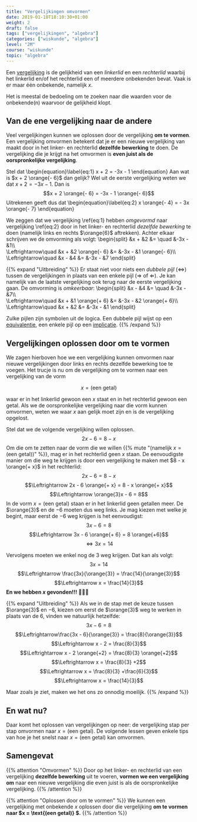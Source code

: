 ```yaml
---
title: "Vergelijkingen omvormen"
date: 2019-01-10T18:10:30+01:00
weight: 2
draft: false
tags: ["vergelijkingen", "algebra"]
categories: ["wiskunde", "algebra"]
level: "2M"
course: "wiskunde"
topic: "algebra"
---
```

Een [vergelijking](../intro) is de gelijkheid van een *linkerlid* en een *rechterlid* waarbij het linkerlid en/of het rechterlid een of meerdere onbekenden bevat. Vaak is er maar één onbekende, namelijk $x$.

Het is meestal de bedoeling om te zoeken naar die waarden voor de onbekende(n) waarvoor de gelijkheid klopt.

## Van de ene vergelijking naar de andere
Veel vergelijkingen kunnen we oplossen door de vergelijking **om te vormen**. Een vergelijking omvormen betekent dat je er een nieuwe vergelijking van maakt door in het linker- en rechterlid **dezelfde bewerking** te doen. De vergelijking die je krijgt na het omvormen is **even juist als de oorspronkelijke vergelijking**.

Stel dat
\begin{equation}\label{eq:1}
x + 2 = -3x - 1
\end{equation}
Aan wat is $x + 2 \orange{- 6}$
dan gelijk? Wel uit de eerste vergelijking weten we dat $x + 2 = - 3x - 1$. Dan is
$$x + 2 \orange{- 6} = -3x - 1 \orange{- 6}$$
Uitrekenen geeft dus dat
\begin{equation}\label{eq:2}
x \orange{- 4} = - 3x \orange{- 7}
\end{equation}


We zeggen dat we vergelijking \ref{eq:1} hebben *omgevormd* naar vergelijking \ref{eq:2} door in het linker- en rechterlid *dezelfde bewerking* te doen (namelijk links en rechts $\orange{6}$ aftrekken).
Achter elkaar schrijven we de omvorming als volgt:
\begin{split}
&x + &2 &= \quad &-3x - &1\\\\\
\Leftrightarrow\quad &x + &2 \orange{- 6} &= &-3x - &1 \orange{- 6}\\\\\
\Leftrightarrow\quad &x - &4 &= &-3x - &7
\end{split}

{{% expand "Uitbreiding" %}}
Er staat niet voor niets een *dubbele pijl* ($\Leftrightarrow$) tussen de vergelijkingen in plaats van een enkele pijl ($\Rightarrow$ of $\Leftarrow$). Je kan namelijk van de laatste vergelijking ook terug naar de eerste vergelijking gaan. De omvorming is *omkeerbaar*:
\begin{split}
&x - &4 &= \quad &-3x - &7\\\\\
\Leftrightarrow\quad &x + &1 \orange{+ 6} &= &-3x - &2 \orange{+ 6}\\\\\
\Leftrightarrow\quad &x + &2 &= &-3x - &1
\end{split}

Zulke pijlen zijn symbolen uit de logica. Een dubbele pijl wijst op een [equivalentie](../../logica/pijlen#dubbele_pijl), een enkele pijl op een [implicatie](../../logica/pijlen#dubbele_pijl).
{{% /expand %}}

## Vergelijkingen oplossen door om te vormen
We zagen hierboven hoe we een vergelijking kunnen omvormen naar nieuwe vergelijkingen door links en rechts dezelfde bewerking toe te voegen. Het trucje is nu om de vergelijking om te vormen naar een vergelijking van de vorm

$$x= \text{(een getal)}$$

waar er in het linkerlid gewoon een $x$ staat en in het rechterlid gewoon een getal. Als we de oorspronkelijke vergelijking naar die vorm kunnen omvormen, weten we waar $x$ aan gelijk moet zijn en is de vergelijking opgelost.

Stel dat we de volgende vergelijking willen oplossen.
$$2x - 6 = 8 - x$$
Om die om te zetten naar de vorm die we willen {{% mute "(namelijk $x= \text{(een getal)}$)" %}}, mag er in het rechterlid geen $x$ staan. De eenvoudigste manier om die weg te krijgen is door een vergelijking te maken met $8 - x \orange{+ x}$ in het rechterlid:
$$2x - 6 = 8 - x$$
$$\Leftrightarrow 2x - 6 \orange{+ x} = 8 - x \orange{+ x}$$
$$\Leftrightarrow \orange{3}x - 6 = 8$$
In de vorm $x= \text{(een getal)}$ staan er in het linkerlid geen getallen meer. De $\orange{3}$ en de $-6$ moeten dus weg links. Je mag kiezen met welke je begint, maar eerst de $-6$ weg krijgen is het eenvoudigst:
$$3x - 6 = 8$$
$$\Leftrightarrow 3x - 6 \orange{+ 6} = 8 \orange{+6}$$
$$\Leftrightarrow 3x = 14$$

Vervolgens moeten we enkel nog de $3$ weg krijgen. Dat kan als volgt:
$$3x = 14$$
$$\Leftrightarrow \frac{3x}{\orange{3}} = \frac{14}{\orange{3}}$$
$$\Leftrightarrow x = \frac{14}{3}$$
**En we hebben $x$ gevonden!!!** :tada::dancer::muscle:

{{% expand "Uitbreiding" %}}
Als we in de stap met de keuze tussen $\orange{3}$ en $-6$, kiezen om eerst de $\orange{3}$ weg te werken in plaats van de $6$, vinden we natuurlijk hetzelfde:
$$3x - 6 = 8$$
$$\Leftrightarrow\frac{3x - 6}{\orange{3}} = \frac{8}{\orange{3}}$$
$$\Leftrightarrow x - 2 = \frac{8}{3}$$
$$\Leftrightarrow x - 2 \orange{+2} = \frac{8}{3} \orange{+2}$$
$$\Leftrightarrow x = \frac{8}{3} +2$$
$$\Leftrightarrow x = \frac{8}{3} +\frac{6}{3}$$
$$\Leftrightarrow x = \frac{14}{3}$$

Maar zoals je ziet, maken we het ons zo onnodig moeilijk.
{{% /expand %}}

## En wat nu?
Daar komt het oplossen van vergelijkingen op neer: de vergelijking stap per stap omvormen naar $x=\text{(een getal)}$. De volgende lessen geven enkele tips van hoe je het snelst naar $x=\text{(een getal)}$ kan omvormen.

## Samengevat
{{% attention "Omvormen" %}}
Door op het linker- en rechterlid van een vergelijking **dezelfde bewerking** uit te voeren, **vormen we een vergelijking om** naar een nieuwe vergelijking die even juist is als de oorspronkelijke vergelijking.
{{% /attention %}}

{{% attention "Oplossen door om te vormen" %}}
We kunnen een vergelijking met onbekende $x$ oplossen door die vergelijking **om te vormen naar $x = \text{(een getal)} $.**
{{% /attention %}}
